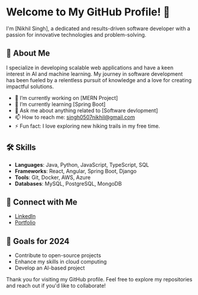 # Welcome to My GitHub Profile! 👋

I'm [Nikhil Singh], a dedicated and results-driven software developer with a passion for innovative technologies and problem-solving.

## 🚀 About Me
I specialize in developing scalable web applications and have a keen interest in AI and machine learning. My journey in software development has been fueled by a relentless pursuit of knowledge and a love for creating impactful solutions.

- 🔭 I’m currently working on [MERN Project]
- 🌱 I’m currently learning [Spring Boot]
- 💬 Ask me about anything related to [Software devlopment]
- 📫 How to reach me: [singh0507nikhil@gmail.com](mailto:singh0507nikhil@gmail.com)
- ⚡ Fun fact: I love exploring new hiking trails in my free time.

## 🛠️ Skills
- **Languages**: Java, Python, JavaScript, TypeScript, SQL
- **Frameworks**: React, Angular, Spring Boot, Django
- **Tools**: Git, Docker, AWS, Azure
- **Databases**: MySQL, PostgreSQL, MongoDB

## 🤝 Connect with Me
- [LinkedIn](https://www.linkedin.com/in/nikhil07singh/)
- [Portfolio](https://nikhil05singh.github.io/My_portfolio-main/)

## 🎯 Goals for 2024
- Contribute to open-source projects
- Enhance my skills in cloud computing
- Develop an AI-based project

Thank you for visiting my GitHub profile. Feel free to explore my repositories and reach out if you'd like to collaborate!

